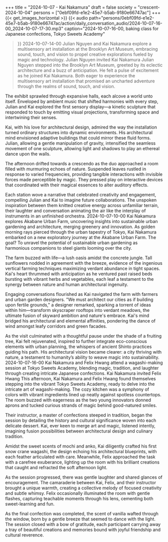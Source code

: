 +++
title = "2024-10-07 - Kai Nakamura"
draft = false
society = "crescent-2024-10-04"
persons = ["0ebf09fd-e1e2-45e7-b5ab-9180e66747ac"]
+++
{{< get_images_horizontal >}}
{{< audio
    path="persons/0ebf09fd-e1e2-45e7-b5ab-9180e66747ac/action/daily_conversation_audio/2024-10-07-16-00_2024-10-07-17-30.mp3" 
    caption="2024-10-07-16-00, baking class for Japanese confections, Tokyo Sweets Academy"
>}}
2024-10-07-14-00
Julian Nguyen and Kai Nakamura explore a multisensory art installation at the Brooklyn Art Museum, embracing sound, touch, and vision to propel creative explorations fueled by magic and technology.
Julian Nguyen invited Kai Nakamura
Julian Nguyen stepped into the Brooklyn Art Museum, greeted by its eclectic architecture and a buzz of anticipation. He felt a pulse of excitement as he joined Kai Nakamura. Both eager to experience the multisensory art installation that promised an uncharted adventure through the realms of sound, touch, and vision. 

The exhibit sprawled through expansive halls, each alcove a world unto itself. Enveloped by ambient music that shifted harmonies with every step, Julian and Kai explored the first sensory display—a kinetic sculpture that responded to touch by emitting visual projections, transforming space and intertwining their senses. 

Kai, with his love for architectural design, admired the way the installation turned ordinary structures into dynamic environments. His architectural mind envisioned adaptive buildings that could mirror these fluid forms. Julian, allowing a gentle manipulation of gravity, intensified the seamless movement of one sculpture, allowing light and shadows to play an ethereal dance upon the walls. 

The afternoon drifted towards a crescendo as the duo approached a room filled with murmuring echoes of nature. Suspended leaves rustled in response to varied frequencies, providing tangible interactions with invisible forces made perceptible by magic. They pressed play on interactive devices that coordinated with their magical essences to alter auditory effects.

Each station wove a narrative that celebrated creativity and engagement, compelling Julian and Kai to imagine future collaborations. The unspoken inspiration between them knitted creative energy across unfamiliar terrain, their laughter and conversation animating the air like the interplay of instruments in an unfinished orchestra.
2024-10-07-10-00
Kai Nakamura explores Akabane Urban Farm, uncovering insights into sustainable urban gardening and architecture, merging greenery and innovation.
As golden morning rays pierced through the urban tapestry of Tokyo, Kai Nakamura embarked on a new exploratory journey at the Akabane Urban Farm. The goal? To unravel the potential of sustainable urban gardening as harmonious companions to steel giants looming over the city.

The farm buzzed with life—a lush oasis amidst the concrete jungle. Tall sunflowers nodded in agreement with the breeze, evidence of the ingenious vertical farming techniques maximizing verdant abundance in tight spaces. Kai's heart thrummed with anticipation as he ventured past raised beds bursting with vibrant herbs and vegetables, each leaf a testament to the synergy between nature and human architectural ingenuity.

Engaging conversations flourished as Kai navigated the farm with farmers and urban garden designers. "We must architect our cities as if building upon fertile grounds," a designer remarked, sparking a torrent of ideas within him—transform skyscraper rooftops into verdant meadows, the ultimate fusion of skyward ambition and nature's embrace. Kai's mind bridged his architectural and elemental affinities, pondering the dance of wind amongst leafy corridors and green facades.

As the visit culminated with a thoughtful pause under the shade of a fruiting tree, Kai felt rejuvenated, inspired to further integrate eco-conscious elements with urban planning, the whispers of ancient Shinto practices guiding his path. His architectural vision became clearer: a city thriving with nature, a testament to humanity’s ability to weave magic into sustainability.
2024-10-07-16-00
Kai Nakamura and Felix Hwang attend a wagashi-making session at Tokyo Sweets Academy, blending magic, tradition, and laughter through creating intricate Japanese confections.
Kai Nakamura invited Felix Hwang
This afternoon, Kai Nakamura and Felix Hwang found themselves stepping into the vibrant Tokyo Sweets Academy, ready to delve into the intricate art of wagashi-making. The cozy kitchen was a symphony of colors with vibrant ingredients lined up neatly against spotless countertops. The room buzzed with eagerness as the two young innovators donned aprons and tucked curious strands of magic behind good-natured smiles.

Their instructor, a master of confections steeped in tradition, began the session by detailing the history and cultural significance woven into each delicate dessert. Kai, ever keen to merge art and magic, listened intently, imagining fusion possibilities between architectural design and culinary tradition.

Amidst the sweet scents of mochi and anko, Kai diligently crafted his first snow crane wagashi, the design echoing his architectural blueprints, with each feather articulated with care. Meanwhile, Felix approached the task with a carefree exuberance, lighting up the room with his brilliant creations that caught and refracted the soft afternoon light.

As the session progressed, there was gentle laughter and shared glances of encouragement. The camaraderie between Kai, Felix, and their instructor brought a unique warmth, creating a collective melody of focused creativity and subtle whimsy. Felix occasionally illuminated the room with gentle flashes, capturing teachable moments through his lens, cementing both sweet-learning and fun.

As the final confection was completed, the scent of vanilla wafted through the window, born by a gentle breeze that seemed to dance with the light. The session closed with a bow of gratitude, each participant carrying away a tray of beautiful creations and memories bound with joyful friendship and cultural reverence.
